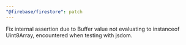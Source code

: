 ```yaml
---
"@firebase/firestore": patch
---
```


Fix internal assertion due to Buffer value not evaluating to instanceof Uint8Array, encountered when testing with jsdom.
